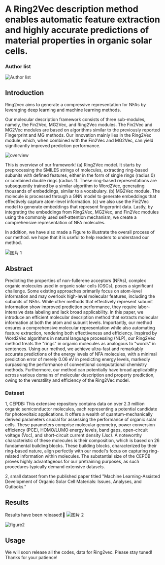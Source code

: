 # **A Ring2Vec description method enables automatic feature extraction and highly accurate predictions of material properties in organic solar cells.**

### Author list

![Author list](https://github.com/leylacheung/a-novel-molecular-representation-for-NFAs/assets/161421118/29c37351-5f90-44ac-bc77-f20b4a5640b5)

## Introduction

Ring2vec aims to generate a compressive representation for NFAs by leveraging deep learning and machine learning methods. 

Our molecular description framework consists of three sub-modules, namely, the Fin2Vec, MG2Vec, and Ring2Vec modules. The Fin2Vec and MG2Vec modules are based on algorithms similar to the previously reported Fingerprint and MG methods. Our innovation mainly lies in the Ring2Vec module, which, when combined with the Fin2Vec and MG2Vec, can yield significantly improved prediction performance. 

![overview](https://github.com/leylacheung/a-novel-molecular-representation-for-NFAs/assets/161421118/4cc28dd0-5ca5-476e-ba55-fec1e6674f28)

This is overview of our framework! (a) Ring2Vec model. It starts by preprocessing the SMILES strings of molecules, extracting ring-based subunits with defined features, either in the form of single rings (radius 0) or combined double rings (radius 1). These ring-based representations are subsequently trained by a similar algorithm to Word2Vec, generating thousands of embeddings, similar to a vocabulary. (b) MG2Vec module. The molecule is processed through a GNN model to generate embeddings that effectively capture atom-level information. (c) we also use the Fin2Vec model to generate embeddings that represent fingerprint data. Lastly, by integrating the embeddings from Ring2Vec, MG2Vec, and Fin2Vec modules using the commonly used self-attention mechanism, we create a comprehensive representation of NFA molecules.


In addition, we have also made a Figure to illustrate the overall process of our method. we hope that it is useful to help readers to understand our method.

![图片 1](https://github.com/leylacheung/a-novel-molecular-representation-for-NFAs/assets/161421118/6c973d68-567a-4760-8b15-f45f5840cc7c)

## Abstract
Predicting the properties of non-fullerene acceptors (NFAs), complex organic molecules used in organic solar cells (OSCs), poses a significant challenge. Some existing approaches primarily focus on atom-level information and may overlook high-level molecular features, including the subunits of NFAs. While other methods that effectively represent subunit information show improved prediction performance, they require labor-intensive data labeling and lack broad applicability. In this paper, we introduce an efficient molecular description method that extracts molecular information at both the atom and subunit levels. Importantly, our method ensures a comprehensive molecular representation while also automating feature extraction, rendering both effectiveness and efficiency. Inspired by Word2Vec algorithms in natural language processing (NLP), our Ring2Vec method treats the "rings" in organic molecules as analogous to "words" in sentences. Using our method, we achieve ultra-fast and remarkably accurate predictions of the energy levels of NFA molecules, with a minimal prediction error of merely 0.06 eV in predicting energy levels, markedly surpassing the performance of conventional computational chemistry methods. Furthermore, our method can potentially have broad applicability across various domains of molecular description and property prediction, owing to the versatility and efficiency of the Ring2Vec model.

### Dataset
1, CEPDB: This extensive repository contains data on over 2.3 million organic semiconductor molecules, each representing a potential candidate for photovoltaic applications. It offers a wealth of quantum-mechanically derived parameters crucial for assessing the performance of organic solar cells. These parameters comprise molecular geometry, power conversion efficiency (PCE), HOMO/LUMO energy levels, band gaps, open-circuit voltage (Voc), and short-circuit current density (Jsc). A noteworthy characteristic of these molecules is their composition, which is based on 26 fundamental building blocks. These building blocks, characterized by their ring-based nature, align perfectly with our model's focus on capturing ring-related information within molecules. The substantial size of the CEPDB proves highly advantageous for our pretraining purposes, as such procedures typically demand extensive datasets. 

2, small dataset from the published paper titled "Machine Learning-Assisted Development of Organic Solar Cell Materials: Issues, Analyses, and Outlooks." 

## Results
Results have been released!👏
![图片 2](https://github.com/leylacheung/a-novel-molecular-representation-for-NFAs/assets/161421118/cc976805-ee5e-4856-bb78-5df3c14be644)

![figure2](https://github.com/leylacheung/a-novel-molecular-representation-for-NFAs/assets/161421118/6cbec69c-dbb9-4808-8f7c-a7f428d5ac97)

## Usage
We will soon release all the codes, data for Ring2vec. Please stay tuned! Thanks for your patience!
